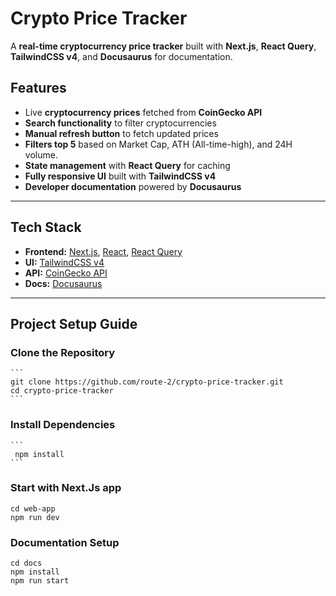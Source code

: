 # Crypto Price Tracker

A **real-time cryptocurrency price tracker** built with **Next.js**, **React Query**, **TailwindCSS v4**, and **Docusaurus** for documentation.

##  Features
 - Live **cryptocurrency prices** fetched from **CoinGecko API**  
 - **Search functionality** to filter cryptocurrencies  
 - **Manual refresh button** to fetch updated prices  
 - **Filters top 5** based on Market Cap, ATH (All-time-high), and 24H volume.
 - **State management** with **React Query** for caching  
 - **Fully responsive UI** built with **TailwindCSS v4**  
 - **Developer documentation** powered by **Docusaurus**  

---

##  **Tech Stack**
- **Frontend:** [Next.js](https://nextjs.org/), [React](https://reactjs.org/), [React Query](https://tanstack.com/query)
- **UI:** [TailwindCSS v4](https://tailwindcss.com/)
- **API:** [CoinGecko API](https://www.coingecko.com/en/api)
- **Docs:** [Docusaurus](https://docusaurus.io/)

---

##  **Project Setup Guide**

### Clone the Repository
    ```
    git clone https://github.com/route-2/crypto-price-tracker.git
    cd crypto-price-tracker
    ```
### Install Dependencies
    ```
     npm install
    ```
### Start with Next.Js app
   ```
   cd web-app
   npm run dev
   ```

### Documentation Setup

  ```
  cd docs
  npm install
  npm run start
  ```









